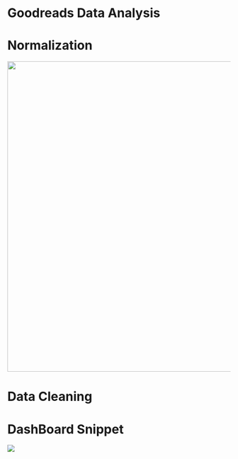 # Goodreads Data Analysis

# Normalization
<img src="https://github.com/JasonYao3/goodreads/blob/master/Goodreads%20ER%20diagram.png" width="850" height="700">

# Data Cleaning

# DashBoard Snippet

<img src="https://github.com/JasonYao3/goodreads/blob/master/PowerBi%20snippet.JPG">


